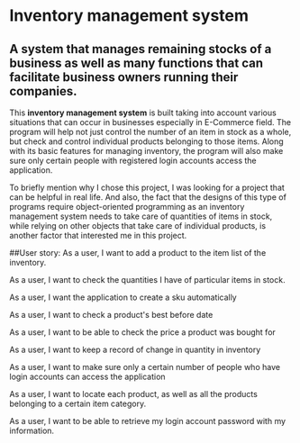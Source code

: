 # Inventory management system

## A system that manages remaining stocks of a business as well as many functions that can facilitate business owners running their companies.





This **inventory management system** is built taking into account various situations that can occur in businesses especially in E-Commerce field.
The program will help not just control the number of an item in stock as a whole, but check and control individual products belonging to those items.
Along with its basic features for managing inventory, the program will also make sure only certain people with registered login accounts access the application.

To briefly mention why I chose this project, I was looking for a project that can be helpful in real life. And also, the fact that the designs of this type of programs 
require object-oriented programming as an inventory management system needs to take care of quantities of items in stock, while relying on other objects 
that take care of  individual products, is another factor that interested me in this project.








 ##User story:
As a user, I want to add a product to the item list of the inventory.

As a user, I want to check the quantities I have of  particular items in stock.

As a user, I want the application to create a sku automatically

As a user, I want to check a product's best before date

As a user, I want to be able to check the price a product was bought for

As a user, I want to keep a record of change in quantity in inventory

As a user, I want to make sure only a certain number of people who have login accounts can access the application

As a user, I want to locate each product, as well as all the products belonging to a certain item category.

As a user, I want to be able to retrieve my login account password with my information.

